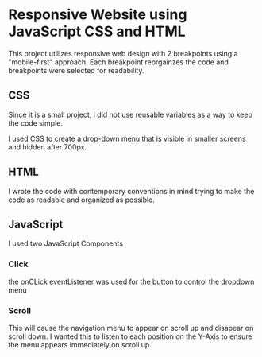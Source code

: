 # Responsive Website using JavaScript CSS and HTML

This project utilizes responsive web design with 2 breakpoints using a "mobile-first" approach.  Each breakpoint reorgainzes the code and breakpoints were selected for readability.

## CSS
Since it is a small project, i did not use reusable variables as a way to keep the code simple.

I used CSS to create a drop-down menu that is visible in smaller screens and hidden after 700px.  

## HTML
I wrote the code with contemporary conventions in mind trying to make the code as readable and organized as possible.  

## JavaScript
I used two JavaScript Components

### Click
the onCLick eventListener was used for the button to control the dropdown menu

### Scroll
This will cause the navigation menu to appear on scroll up and disapear on scroll down.  I wanted this to listen to each position on the Y-Axis to ensure the menu appears immediately on scroll up.
